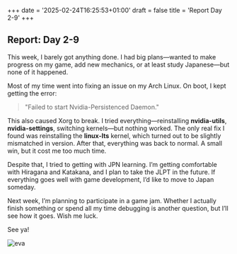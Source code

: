 +++
date = '2025-02-24T16:25:53+01:00'
draft = false
title = 'Report Day 2-9'
+++

## Report: Day 2-9

This week, I barely got anything done. I had big plans—wanted to make progress on my game, add new mechanics, or at least study Japanese—but none of it happened.

Most of my time went into fixing an issue on my Arch Linux. On boot, I kept getting the error: 
> "Failed to start Nvidia-Persistenced Daemon." 

This also caused Xorg to break. I tried everything—reinstalling **nvidia-utils**, **nvidia-settings**, switching kernels—but nothing worked. The only real fix I found was reinstalling the **linux-lts** kernel, which turned out to be slightly mismatched in version. After that, everything was back to normal. A small win, but it cost me too much time.

Despite that, I tried to getting with JPN learning. I’m getting comfortable with Hiragana and Katakana, and I plan to take the JLPT in the future. If everything goes well with game development, I’d like to move to Japan someday.

Next week, I’m planning to participate in a game jam. Whether I actually finish something or spend all my time debugging is another question, but I’ll see how it goes. Wish me luck.

See ya!

![eva](/images/eva.jpg)